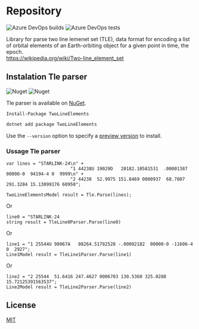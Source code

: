# Repository

![Azure DevOps builds](https://img.shields.io/azure-devops/build/ponoorak/Nasa/23?label=Azure%20Pipelines)
![Azure DevOps tests](https://img.shields.io/azure-devops/tests/ponoorak/Nasa/23/master?compact_message)


Library for parse two line lemenet set (TLE), data format for encoding a list of orbital elements of an Earth-orbiting object for a given point in time, the epoch.  
https://wikipedia.org/wiki/Two-line_element_set

## Instalation Tle parser
![Nuget](https://img.shields.io/nuget/dt/TwoLineElements) ![Nuget](https://img.shields.io/nuget/v/TwoLineElements)

Tle parser is available on [NuGet](https://www.nuget.org/packages/TwoLineElements). 

```
Install-Package TwoLineElements
```
```sh
dotnet add package TwoLineElements
```

Use the `--version` option to specify a [preview version](https://www.nuget.org/packages/Microsoft.EntityFrameworkCore/absoluteLatest) to install.

### Ussage Tle parser

```
var lines = "STARLINK-24\n" +
                       	"1 44238U 19029D   20182.10581531  .00001387  00000-0  94194-4 0  9999\n" +
                        "2 44238  52.9975 151.8469 0000937  68.7807 291.3284 15.13099176 60950";

TwoLineElementsModel result = Tle.Parse(lines);
```
Or
```
line0 = "STARLINK-24
string result = TleLine0Parser.Parse(line0)
```
Or
```
line1 = "1 25544U 98067A   08264.51782528 -.00002182  00000-0 -11606-4 0  2927";
Line1Model result = TleLine1Parser.Parse(line1)
```
Or
```
line2 = "2 25544  51.6416 247.4627 0006703 130.5360 325.0288 15.72125391563537";
Line2Model result = TleLine2Parser.Parse(line2)
```


## License
[MIT](https://choosealicense.com/licenses/mit/)
